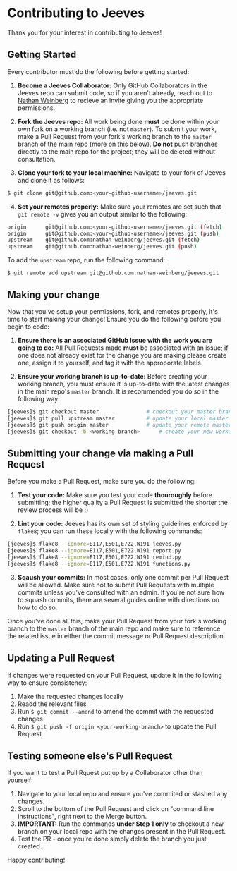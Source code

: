 # Contributing to Jeeves

Thank you for your interest in contributing to Jeeves!

## Getting Started
Every contributor must do the following before getting started:

1. **Become a Jeeves Collaborator:** Only GitHub Collaborators in the Jeeves repo can submit code, so if you aren't already, reach out to [Nathan Weinberg](mailto:nweinber@redhat.com) to recieve an invite giving you the appropriate permissions.

2. **Fork the Jeeves repo:** All work being done **must** be done within your own fork on a working branch (i.e. not `master`). To submit your work, make a Pull Request from your fork's working branch to the `master` branch of the main repo (more on this below). **Do not** push branches directly to the main repo for the project; they will be deleted without consultation.

3. **Clone your fork to your local machine:** Navigate to your fork of Jeeves and clone it as follows:

```bash
$ git clone git@github.com:<your-github-username>/jeeves.git
``` 

4. **Set your remotes properly:** Make sure your remotes are set such that `git remote -v` gives you an output similar to the following:

``` bash
origin		git@github.com:<your-github-username>/jeeves.git (fetch)
origin		git@github.com:<your-github-username>/jeeves.git (push)
upstream	git@github.com:nathan-weinberg/jeeves.git (fetch)
upstream	git@github.com:nathan-weinberg/jeeves.git (push)
```

To add the `upstream` repo, run the following command:

`$ git remote add upstream git@github.com:nathan-weinberg/jeeves.git`

## Making your change
Now that you've setup your permissions, fork, and remotes properly, it's time to start making your change! Ensure you do the following before you begin to code:

1. **Ensure there is an associated GitHub Issue with the work you are going to do:** All Pull Requests made **must** be associated with an issue; if one does not already exist for the change you are making please create one, assign it to yourself, and tag it with the approporate labels.

2. **Ensure your working branch is up-to-date:** Before creating your working branch, you must ensure it is up-to-date with the latest changes in the main repo's `master` branch. It is recommended you do so in the following way:

``` bash
[jeeves]$ git checkout master				# checkout your master branch
[jeeves]$ git pull upstream master			# update your local master branch with latest changes from upstream
[jeeves]$ git push origin master			# update your remote master branch with latest changes
[jeeves]$ git checkout -b <working-branch>		# create your new working branch containing latest changes
```

## Submitting your change via making a Pull Request
Before you make a Pull Request, make sure you do the following:

1. **Test your code:** Make sure you test your code **thouroughly** before submitting; the higher quality a Pull Request is submitted the shorter the review process will be :) 

2. **Lint your code:** Jeeves has its own set of styling guidelines enforced by `flake8`; you can run these locally with the following commands:

```bash
[jeeves]$ flake8 --ignore=E117,E501,E722,W191 jeeves.py
[jeeves]$ flake8 --ignore=E117,E501,E722,W191 report.py
[jeeves]$ flake8 --ignore=E117,E501,E722,W191 remind.py
[jeeves]$ flake8 --ignore=E117,E501,E722,W191 functions.py
```

3. **Sqaush your commits:** In most cases, only one commit per Pull Request will be allowed. Make sure not to submit Pull Requests with multiple commits unless you've consulted with an admin. If you're not sure how to squash commits, there are several guides online with directions on how to do so.

Once you've done all this, make your Pull Request from your fork's working branch to the `master` branch of the main repo and make sure to reference the related issue in either the commit message or Pull Request description.

## Updating a Pull Request
If changes were requested on your Pull Request, update it in the following way to ensure consistency:

1. Make the requested changes locally
2. Readd the relevant files
3. Run `$ git commit --amend` to amend the commit with the requested changes
4. Run `$ git push -f origin <your-working-branch>` to update the Pull Request

## Testing someone else's Pull Request
If you want to test a Pull Rquest put up by a Collaborator other than yourself:

1. Navigate to your local repo and ensure you've commited or stashed any changes.
2. Scroll to the bottom of the Pull Request and click on "command line instructions", right next to the Merge button.
3. **IMPORTANT:** Run the commands **under Step 1 only** to checkout a new branch on your local repo with the changes present in the Pull Request.
4. Test the PR - once you're done simply delete the branch you just created.

Happy contributing!
